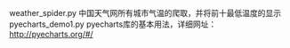 weather_spider.py 中国天气网所有城市气温的爬取，并将前十最低温度的显示
pyecharts_demo1.py pyecharts库的基本用法，详细网址：http://pyecharts.org/#/

